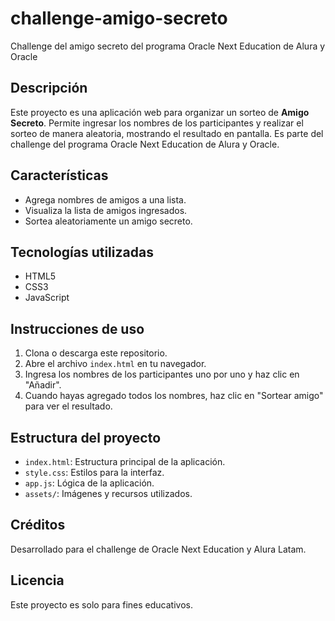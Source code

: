 # challenge-amigo-secreto
Challenge del amigo secreto del programa Oracle Next Education de Alura y Oracle

## Descripción

Este proyecto es una aplicación web para organizar un sorteo de **Amigo Secreto**. Permite ingresar los nombres de los participantes y realizar el sorteo de manera aleatoria, mostrando el resultado en pantalla. Es parte del challenge del programa Oracle Next Education de Alura y Oracle.

## Características

- Agrega nombres de amigos a una lista.
- Visualiza la lista de amigos ingresados.
- Sortea aleatoriamente un amigo secreto.

## Tecnologías utilizadas

- HTML5
- CSS3
- JavaScript

## Instrucciones de uso

1. Clona o descarga este repositorio.
2. Abre el archivo `index.html` en tu navegador.
3. Ingresa los nombres de los participantes uno por uno y haz clic en "Añadir".
4. Cuando hayas agregado todos los nombres, haz clic en "Sortear amigo" para ver el resultado.

## Estructura del proyecto

- `index.html`: Estructura principal de la aplicación.
- `style.css`: Estilos para la interfaz.
- `app.js`: Lógica de la aplicación.
- `assets/`: Imágenes y recursos utilizados.

## Créditos

Desarrollado para el challenge de Oracle Next Education y Alura Latam.

## Licencia

Este proyecto es solo para fines educativos.